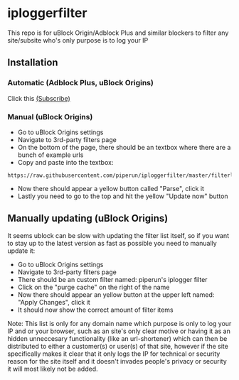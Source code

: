 # iploggerfilter
This repo is for uBlock Origin/Adblock Plus and similar blockers to filter any site/subsite who's only purpose is to log your IP

## Installation

### Automatic (Adblock Plus, uBlock Origins)
  Click this [(Subscribe)](https://subscribe.adblockplus.org/?location=https://raw.githubusercontent.com/piperun/iploggerfilter/master/filterlist&title=Piperun%27s%20iplogger%20filter)
  
### Manual (uBlock Origins)

  - Go to uBlock Origins settings
  - Navigate to 3rd-party filters page
  - On the bottom of the page, there should be an textbox where there are a bunch of example urls
  - Copy and paste into the textbox:
  
  ```
  https://raw.githubusercontent.com/piperun/iploggerfilter/master/filterlist
  ```
  
  - Now there should appear a yellow button called "Parse", click it
  - Lastly you need to go to the top and hit the yellow "Update now" button

## Manually updating (uBlock Origins)
It seems ublock can be slow with updating the filter list itself, so if you want to stay up to the latest version as fast as possible you need to manually update it:
  - Go to uBlock Origins settings
  - Navigate to 3rd-party filters page
  - There should be an custom filter named: piperun's iplogger filter
  - Click on the "purge cache" on the right of the name
  - Now there should appear an yellow button at the upper left named: "Apply Changes", click it
  - It should now show the correct amount of filter items


Note: This list is only for any domain name which purpose is only to log your IP and or your browser, such as an site's only clear motive or having it as an hidden unneccesary functionality (like an url-shortener) which can then be distributed to either a customer(s) or user(s) of that site, however if the site specifically makes it clear that it only logs the IP for technical or security reason for the site itself and it doesn't invades people's privacy or security it will most likely not be added.
